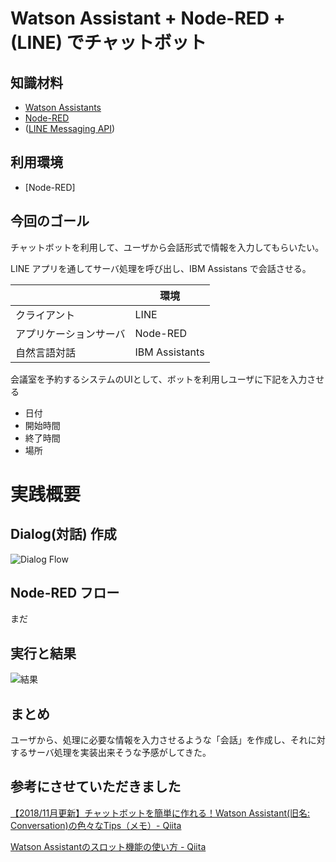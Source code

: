 # Watson Assistant + Node-RED + (LINE) でチャットボット

## 知識材料 
- [Watson Assistants](https://www.ibm.com/watson/jp-ja/developercloud/conversation.html)
- [Node-RED](https://nodered.org/)
- ([LINE Messaging API](https://developers.line.biz/en/services/messaging-api/))

## 利用環境
- [Node-RED]

## 今回のゴール
チャットボットを利用して、ユーザから会話形式で情報を入力してもらいたい。

LINE アプリを通してサーバ処理を呼び出し、IBM Assistans で会話させる。

| |環境|
| ---- | ---- |
|クライアント|LINE| 
|アプリケーションサーバ|Node-RED|
|自然言語対話| IBM Assistants 


会議室を予約するシステムのUIとして、ボットを利用しユーザに下記を入力させる
- 日付
- 開始時間
- 終了時間
- 場所

# 実践概要
## Dialog(対話) 作成
![Dialog Flow](https://dl.dropboxusercontent.com/s/k70vuazw0ufo3io/190118-02-01.png)

## Node-RED フロー
まだ
## 実行と結果
![結果](https://dl.dropboxusercontent.com/s/q8nkxfsyvqo7ny3/190107-01.png)

## まとめ
ユーザから、処理に必要な情報を入力させるような「会話」を作成し、それに対するサーバ処理を実装出来そうな予感がしてきた。

## 参考にさせていただきました
[【2018/11月更新】チャットボットを簡単に作れる！Watson Assistant(旧名: Conversation)の色々なTips（メモ）- Qiita](https://qiita.com/ishida330/items/ae7277598cd3e08fc3a2)

[Watson Assistantのスロット機能の使い方 - Qiita](https://qiita.com/schiyoda/items/a50ea70232382bdcf766)